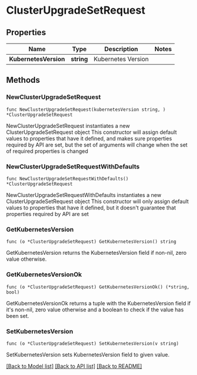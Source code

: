 # ClusterUpgradeSetRequest

## Properties

Name | Type | Description | Notes
------------ | ------------- | ------------- | -------------
**KubernetesVersion** | **string** | Kubernetes Version | 

## Methods

### NewClusterUpgradeSetRequest

`func NewClusterUpgradeSetRequest(kubernetesVersion string, ) *ClusterUpgradeSetRequest`

NewClusterUpgradeSetRequest instantiates a new ClusterUpgradeSetRequest object
This constructor will assign default values to properties that have it defined,
and makes sure properties required by API are set, but the set of arguments
will change when the set of required properties is changed

### NewClusterUpgradeSetRequestWithDefaults

`func NewClusterUpgradeSetRequestWithDefaults() *ClusterUpgradeSetRequest`

NewClusterUpgradeSetRequestWithDefaults instantiates a new ClusterUpgradeSetRequest object
This constructor will only assign default values to properties that have it defined,
but it doesn't guarantee that properties required by API are set

### GetKubernetesVersion

`func (o *ClusterUpgradeSetRequest) GetKubernetesVersion() string`

GetKubernetesVersion returns the KubernetesVersion field if non-nil, zero value otherwise.

### GetKubernetesVersionOk

`func (o *ClusterUpgradeSetRequest) GetKubernetesVersionOk() (*string, bool)`

GetKubernetesVersionOk returns a tuple with the KubernetesVersion field if it's non-nil, zero value otherwise
and a boolean to check if the value has been set.

### SetKubernetesVersion

`func (o *ClusterUpgradeSetRequest) SetKubernetesVersion(v string)`

SetKubernetesVersion sets KubernetesVersion field to given value.



[[Back to Model list]](../README.md#documentation-for-models) [[Back to API list]](../README.md#documentation-for-api-endpoints) [[Back to README]](../README.md)


